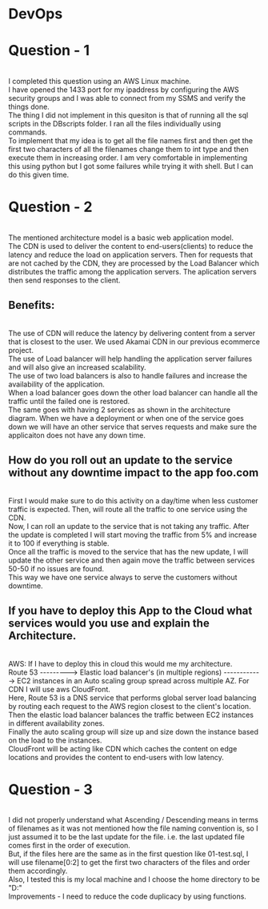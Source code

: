 # DevOps

# Question - 1
<br />
I completed this question using an AWS Linux machine.
<br />
I have opened the 1433 port for my ipaddress by configuring the AWS security groups and I was able to connect from my SSMS and verify the things done.
<br />
The thing I did not implement in this quesiton is that of running all the sql scripts in the DBscripts folder. I ran all the files individually using commands.
<br />
To implement that my idea is to get all the file names first and then get the first two characters of all the filenames change them to int type and then execute them in increasing order. I am very comfortable in implementing this using python but I got some failures while trying it with shell. But I can do this given time.
<br />

# Question - 2
<br />
The mentioned architecture model is a basic web application model. 
<br />
The CDN is used to deliver the content to end-users(clients) to reduce the latency and reduce the load on application servers. 
Then for requests that are not cached by the CDN, they are processed by the Load Balancer which distributes the traffic among the application servers. The aplication servers then send responses to the client.
<br />


## Benefits:

<br />
The use of CDN will reduce the latency by delivering content from a server that is closest to the user. We used Akamai CDN in our previous ecommerce project.
<br />
The use of Load balancer will help handling the application server failures and will also give an increased scalability. 
<br />
The use of two load balancers is also to handle failures and increase the availability of the application.
<br />
When a load balancer goes down the other load balancer can handle all the traffic until the failed one is restored.
<br />
The same goes with having 2 services as shown in the architecture diagram. When we have a deployment or when one of the service goes down we will have an other service that serves requests and make sure the applicaiton does not have any down time. 
<br />
 
 ## How do you roll out an update to the service without any downtime impact to the app foo.com
 
 <br />
 First I would make sure to do this activity on a day/time when less customer traffic is expected. Then, will route all the traffic to one service using the CDN. 
 <br />
 Now, I can roll an update to the service that is not taking any traffic. After the update is completed I will start moving the traffic from 5% and increase it to 100 if everything is stable.
 <br />
 Once all the traffic is moved to the service that has the new update, I will update the other service and then again move the traffic between services 50-50 if no issues are found. 
 <br />
 This way we have one service always to serve the customers without downtime.
 <br />
 
 
 ## If you have to deploy this App to the Cloud what services would you use and explain the Architecture.
 
 
 <br />
 AWS:
 If I have to deploy this in cloud this would me my architecture.
 <br />
 Route 53 ---------> Elastic load balancer's (in multiple regions) ------------> EC2 instances in an Auto scaling group spread across multiple AZ. For CDN I will use aws CloudFront. 
 <br />
 Here, Route 53 is a DNS service that performs global server load balancing by routing each request to the AWS region closest to the client's location. 
 <br />
 Then the elastic load balancer balances the traffic between EC2 instances in different availability zones.
 <br />
 Finally the auto scaling group will size up and size down the instance based on the load to the instances.
 <br />
 CloudFront will be acting like CDN which caches the content on edge locations and provides the content to end-users with low latency.

# Question - 3
<br />
I did not properly understand what Ascending / Descending means in terms of filenames as it was not mentioned how the file naming convention is, so I just assumed it to be the last update for the file. i.e. the last updated file comes first in the order of execution. 
<br />
But, if the files here are the same as in the first question like 01-test.sql, I will use filename[0:2] to get the first two characters of the files and order them accordingly.
<br />
Also, I tested this is my local machine and I choose the home directory to be "D:"
<br />
Improvements - I need to reduce the code duplicacy by using functions. 
